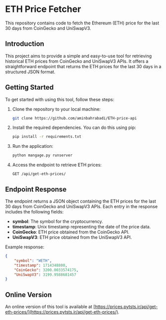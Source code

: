 # ETH Price Fetcher

This repository contains code to fetch the Ethereum (ETH) price for the last 30 days from CoinGecko and UniSwapV3.

## Introduction

This project aims to provide a simple and easy-to-use tool for retrieving historical ETH prices from CoinGecko and UniSwapV3 APIs. It offers a straightforward endpoint that returns the ETH prices for the last 30 days in a structured JSON format.

## Getting Started

To get started with using this tool, follow these steps:

1. Clone the repository to your local machine:

    ```bash
    git clone https://github.com/aminbahrabadi/ETH-price-api
    ```

2. Install the required dependencies. You can do this using pip:

    ```bash
    pip install -r requirements.txt
    ```

3. Run the application:

    ```bash
    python mangage.py runserver
    ```

4. Access the endpoint to retrieve ETH prices:

    ```
    GET /api/get-eth-prices/
    ```

## Endpoint Response

The endpoint returns a JSON object containing the ETH prices for the last 30 days from CoinGecko and UniSwapV3 APIs. Each entry in the response includes the following fields:

- **symbol**: The symbol for the cryptocurrency.
- **timestamp**: Unix timestamp representing the date of the price data.
- **CoinGecko**: ETH price obtained from the CoinGecko API.
- **UniSwapV3**: ETH price obtained from the UniSwapV3 API.

Example response:

```json
{
    "symbol": "WETH",
    "timestamp": 1714348800,
    "CoinGecko": 3200.0033574175,
    "UniSwapV3": 3199.9588681457
}
```

## Online Version

An online version of this tool is available at [https://prices.pytsts.ir/api/get-eth-prices/](https://prices.pytsts.ir/api/get-eth-prices/).
